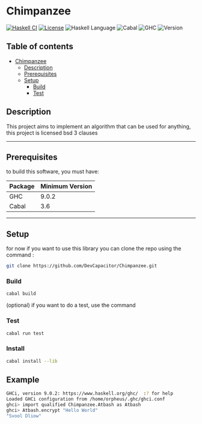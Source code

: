 # Chimpanzee

[![Haskell CI](https://github.com/aerphanas/Chimpanzee/actions/workflows/haskell.yml/badge.svg)](https://github.com/aerphanas/Chimpanzee/actions/workflows/haskell.yml)
[![License](https://img.shields.io/badge/License-BSD--3--Clause-important)](https://github.com/DevCapacitor/aerphanas/blob/main/LICENSE)
![Haskell Language](https://img.shields.io/badge/Haskell-Haskell2010-informational)
![Cabal](https://img.shields.io/badge/Cabal-3.6-informational)
![GHC](https://img.shields.io/badge/GHC-9.0.2-informational)
![Version](https://img.shields.io/badge/Chimpanzee-1.0.2-informational)

## Table of contents

- [Chimpanzee](#chimpanzee)
  - [Description](#description)
  - [Prerequisites](#prerequisites)
  - [Setup](#setup)
    - [Build](#build)
    - [Test](#test)

## Description

This project aims to implement an algorithm that can be used for anything, this project is licensed bsd 3 clauses

---

## Prerequisites

to build this software, you must have:

|Package|Minimum Version|
|-|-|
|GHC|9.0.2|
|Cabal|3.6|

---

## Setup

for now if you want to use this library you can clone the repo using the command :

```sh
git clone https://github.com/DevCapacitor/Chimpanzee.git
```

### Build

```sh
cabal build
```

(optional) if you want to do a test, use the command

### Test

```sh
cabal run test
```

### Install

```sh
cabal install --lib
```

## Example

```sh
GHCi, version 9.0.2: https://www.haskell.org/ghc/  :? for help
Loaded GHCi configuration from /home/orpheus/.ghc/ghci.conf
ghci> import qualified Chimpanzee.Atbash as Atbash
ghci> Atbash.encrypt "Hello World"
"Svool Dliow"
```